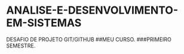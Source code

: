 # ANALISE-E-DESENVOLVIMENTO-EM-SISTEMAS
DESAFIO DE PROJETO GIT/GITHUB
##MEU CURSO.
###PRIMEIRO SEMESTRE.
